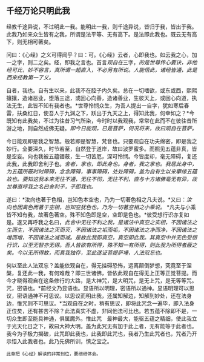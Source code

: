 ##  千经万论只明此我

经教千途异说，不过明此一我。能明此一我，则千途异说，皆归于我，皆出于我。此我乃如来众生皆有之我，所谓是法平等、无有高下。是法即此我也。既云无有高下，则无相可著矣。

问曰：《心经》之义可得闻乎？曰：可。《心经》云者，心即我也。如云我之心，加一之字，则二之矣。经，即我之言也。首言*观自在*三字，*的是世尊传心要诀，非他经可比，妙不容言，真所谓一超直入，不必另有所说。人能悟此，诸经皆通，此是西来经教第一了义。*

自者，我也。自有生以来，此我不在腔子内久矣。总在一切嗜欲，或东或西，熙熙攘攘，造诸恶业，堕落三途，或回心向善，造诸善业，生彼天上，或回心向道，执法无生，此皆不知有我者也。*世尊怜悯众生，为吾人提出一自字，犹如寒后春雷，扶桑红日，使吾人于九渊之下，跃出于九天之上，得知此我，何幸如之？*今既知有此我矣，不过为往昔习气所染，今时时以我观我，常常在此而不在彼往昔所游之地，则自然成佛无疑。*即今日能观，已是菩萨，何况将来，故曰观自在菩萨。*

今日能观即是我之智慧。般若即是智慧，梵音也。只要观自在功夫绵密，即是我之妙行。全要深久，时节若至，自然登于道岸，故曰波罗蜜多。而照见五蕴非真，皆是空妄。向也我被五蕴锢蔽，生一切苦厄，深可怜悯。今皆度却，毫无障碍，复还此我，此我即舍利子也。*舍者，家也，即此身也。身者，我之家也。我居此身中，为五蕴所蔽时时障碍，念念障碍，事事障碍，处处障碍，盖为自有生以来攀缘五蕴故也。要知这我本来无往不通，无往不彻，无往不利，直与十方诸佛毫无有异，故世尊直呼我之名曰舍利子，子即我也。*

遂曰：*汝向也著于色相，岂知色本空也，乃为一切著色相之凡夫说。*又曰：*汝向也因离色而著于空相，岂知空犹色也。乃为一切著空相之小乘说。* *凡夫与小乘皆不知有我，故著色著空。殊不知色即是空，空即是色也。*彼受想行识亦复如是。遂又再呼我之名曰，*此舍中无往不利之我，是诸法中真空之实相，不因诸法之生而生，不因诸法之灭而灭，不因诸法之垢而垢，不因诸法之净而净，不因诸法之增而增，不因诸法之减而减。是故此我即真空，真空即此我。其真空中并无色受想行识，以至无智亦无得。吾人皆欲有所得，殊不知一有所得，则此我为所得者蔽之矣。今以无所得故，而真我独存，至此遂证菩提萨埵，人法双忘也。*

何以至此人法双忘？盖能依观自在，得无挂碍恐怖，远离颠倒梦想，究竟至于涅槃，复还此一我，有何难哉？即三世诸佛，皆依此观自在得无上正等正觉菩提。而今才晓得观自在这条修行的大路，是大神咒，是大明咒，是无上咒，是无等等咒。咒，密语也。*前经文乃显语也。显语所以明理，密语所以通神。显语明理可以思议，密语通神不可思议。以思议而明此我，还属知解边，知解到妙处，还在法身边，惟咒则不可思议。*当观自在之时，稍有思议，即将此咒念一遍毕，即入法身正位矣，还有甚苦不除？此法真实不虚，非同他法可比也。若五蕴不除即不是，一切众生即至能具神通，俱属魔外。惟此咒　最神最大，能驱五蕴之精细，使此我立于光天化日之下，故曰大神大明。盖为此咒无有加于此上者，无有能等于此者也。我今为子极力揭破，此咒即此我也，此我即此咒也，我者乃生此咒者也，咒者乃开示悟入此我者也。此乃先佛所训，慎之宝之。

```yang
此章把《心经》解读的非常到位，要细细体会。
```

